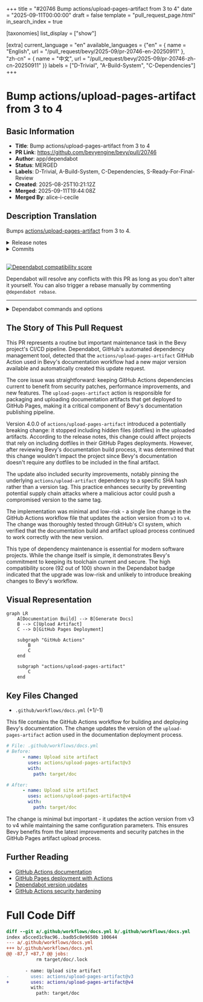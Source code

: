 +++
title = "#20746 Bump actions/upload-pages-artifact from 3 to 4"
date = "2025-09-11T00:00:00"
draft = false
template = "pull_request_page.html"
in_search_index = true

[taxonomies]
list_display = ["show"]

[extra]
current_language = "en"
available_languages = {"en" = { name = "English", url = "/pull_request/bevy/2025-09/pr-20746-en-20250911" }, "zh-cn" = { name = "中文", url = "/pull_request/bevy/2025-09/pr-20746-zh-cn-20250911" }}
labels = ["D-Trivial", "A-Build-System", "C-Dependencies"]
+++

# Bump actions/upload-pages-artifact from 3 to 4

## Basic Information
- **Title**: Bump actions/upload-pages-artifact from 3 to 4
- **PR Link**: https://github.com/bevyengine/bevy/pull/20746
- **Author**: app/dependabot
- **Status**: MERGED
- **Labels**: D-Trivial, A-Build-System, C-Dependencies, S-Ready-For-Final-Review
- **Created**: 2025-08-25T10:21:12Z
- **Merged**: 2025-09-11T19:44:08Z
- **Merged By**: alice-i-cecile

## Description Translation
Bumps [actions/upload-pages-artifact](https://github.com/actions/upload-pages-artifact) from 3 to 4.
<details>
<summary>Release notes</summary>
<p><em>Sourced from <a href="https://github.com/actions/upload-pages-artifact/releases">actions/upload-pages-artifact's releases</a>.</em></p>
<blockquote>
<h2>v4.0.0</h2>
<h2>What's Changed</h2>
<ul>
<li>Potentially breaking change: hidden files (specifically dotfiles) will not be included in the artifact by <a href="https://github.com/tsusdere"><code>@​tsusdere</code></a> in <a href="https://redirect.github.com/actions/upload-pages-artifact/pull/102">actions/upload-pages-artifact#102</a>
If you need to include dotfiles in your artifact: instead of using this action, create your own artifact according to these requirements <a href="https://github.com/actions/upload-pages-artifact?tab=readme-ov-file#artifact-validation">https://github.com/actions/upload-pages-artifact?tab=readme-ov-file#artifact-validation</a></li>
<li>Pin <code>actions/upload-artifact</code> to SHA by <a href="https://github.com/heavymachinery"><code>@​heavymachinery</code></a> in <a href="https://redirect.github.com/actions/upload-pages-artifact/pull/127">actions/upload-pages-artifact#127</a></li>
</ul>
<p><strong>Full Changelog</strong>: <a href="https://github.com/actions/upload-pages-artifact/compare/v3.0.1...v4.0.0">https://github.com/actions/upload-pages-artifact/compare/v3.0.1...v4.0.0</a></p>
<h2>v3.0.1</h2>
<h1>Changelog</h1>
<ul>
<li>Group tar's output to prevent it from messing up action logs <a href="https://github.com/SilverRainZ"><code>@​SilverRainZ</code></a> (<a href="https://redirect.github.com/actions/upload-pages-artifact/issues/94">#94</a>)</li>
<li>Update README.md <a href="https://github.com/uiolee"><code>@​uiolee</code></a> (<a href="https://redirect.github.com/actions/upload-pages-artifact/issues/88">#88</a>)</li>
<li>Bump the non-breaking-changes group with 1 update <a href="https://github.com/dependabot"><code>@​dependabot</code></a> (<a href="https://redirect.github.com/actions/upload-pages-artifact/issues/92">#92</a>)</li>
<li>Update Dependabot config to group non-breaking changes <a href="https://github.com/JamesMGreene"><code>@​JamesMGreene</code></a> (<a href="https://redirect.github.com/actions/upload-pages-artifact/issues/91">#91</a>)</li>
<li>Bump actions/checkout from 3 to 4 <a href="https://github.com/dependabot"><code>@​dependabot</code></a> (<a href="https://redirect.github.com/actions/upload-pages-artifact/issues/76">#76</a>)</li>
</ul>
<p>See details of <a href="https://github.com/actions/upload-pages-artifact/compare/v3.0.0...v3.0.1">all code changes</a> since previous release.</p>
</blockquote>
</details>
<details>
<summary>Commits</summary>
<ul>
<li><a href="https://github.com/actions/upload-pages-artifact/commit/7b1f4a764d45c48632c6b24a0339c27f5614fb0b"><code>7b1f4a7</code></a> Merge pull request <a href="https://redirect.github.com/actions/upload-pages-artifact/issues/127">#127</a> from heavymachinery/pin-sha</li>
<li><a href="https://github.com/actions/upload-pages-artifact/commit/4cc19c7d3f3e6c87c68366501382a03c8b1ba6db"><code>4cc19c7</code></a> Pin <code>actions/upload-artifact</code> to SHA</li>
<li><a href="https://github.com/actions/upload-pages-artifact/commit/2d163be3ddce01512f3eea7ac5b7023b5d643ce1"><code>2d163be</code></a> Merge pull request <a href="https://redirect.github.com/actions/upload-pages-artifact/issues/107">#107</a> from KittyChiu/main</li>
<li><a href="https://github.com/actions/upload-pages-artifact/commit/c70484322b1c476728dcd37fac23c4dea2a0c51a"><code>c704843</code></a> fix: linted README</li>
<li><a href="https://github.com/actions/upload-pages-artifact/commit/9605915f1d2fc79418cdce4d5fbe80511c457655"><code>9605915</code></a> Merge pull request <a href="https://redirect.github.com/actions/upload-pages-artifact/issues/106">#106</a> from KittyChiu/kittychiu/update-readme-1</li>
<li><a href="https://github.com/actions/upload-pages-artifact/commit/e59cdfe6d6b061aab8f0619e759cded914f3ab03"><code>e59cdfe</code></a> Update README.md</li>
<li><a href="https://github.com/actions/upload-pages-artifact/commit/a2d67043267d885050434d297d3dd3a3a14fd899"><code>a2d6704</code></a> doc: updated usage section in readme</li>
<li><a href="https://github.com/actions/upload-pages-artifact/commit/984864e7b70fb5cb764344dc9c4b5c087662ef50"><code>984864e</code></a> Merge pull request <a href="https://redirect.github.com/actions/upload-pages-artifact/issues/105">#105</a> from actions/Jcambass-patch-1</li>
<li><a href="https://github.com/actions/upload-pages-artifact/commit/45dc78884ca148c05eddcd8ac0a804d3365e9014"><code>45dc788</code></a> Add workflow file for publishing releases to immutable action package</li>
<li><a href="https://github.com/actions/upload-pages-artifact/commit/efaad07812d4b9ad2e8667cd46426fdfb7c22e22"><code>efaad07</code></a> Merge pull request <a href="https://redirect.github.com/actions/upload-pages-artifact/issues/102">#102</a> from actions/hidden-files</li>
<li>Additional commits viewable in <a href="https://github.com/actions/upload-pages-artifact/compare/v3...v4">compare view</a></li>
</ul>
</details>
<br />


[![Dependabot compatibility score](https://dependabot-badges.githubapp.com/badges/compatibility_score?dependency-name=actions/upload-pages-artifact&package-manager=github_actions&previous-version=3&new-version=4)](https://docs.github.com/en/github/managing-security-vulnerabilities/about-dependabot-security-updates#about-compatibility-scores)

Dependabot will resolve any conflicts with this PR as long as you don't alter it yourself. You can also trigger a rebase manually by commenting `@dependabot rebase`.

[//]: # (dependabot-automerge-start)
[//]: # (dependabot-automerge-end)

---

<details>
<summary>Dependabot commands and options</summary>
<br />

You can trigger Dependabot actions by commenting on this PR:
- `@dependabot rebase` will rebase this PR
- `@dependabot recreate` will recreate this PR, overwriting any edits that have been made to it
- `@dependabot merge` will merge this PR after your CI passes on it
- `@dependabot squash and merge` will squash and merge this PR after your CI passes on it
- `@dependabot cancel merge` will cancel a previously requested merge and block automerging
- `@dependabot reopen` will reopen this PR if it is closed
- `@dependabot close` will close this PR and stop Dependabot recreating it. You can achieve the same result by closing it manually
- `@dependabot show <dependency name> ignore conditions` will show all of the ignore conditions of the specified dependency
- `@dependabot ignore this major version` will close this PR and stop Dependabot creating any more for this major version (unless you reopen the PR or upgrade to it yourself)
- `@dependabot ignore this minor version` will close this PR and stop Dependabot creating any more for this minor version (unless you reopen the PR or upgrade to it yourself)
- `@dependabot ignore this dependency` will close this PR and stop Dependabot creating any more for this dependency (unless you reopen the PR or upgrade to it yourself)


</details>

## The Story of This Pull Request

This PR represents a routine but important maintenance task in the Bevy project's CI/CD pipeline. Dependabot, GitHub's automated dependency management tool, detected that the `actions/upload-pages-artifact` GitHub Action used in Bevy's documentation workflow had a new major version available and automatically created this update request.

The core issue was straightforward: keeping GitHub Actions dependencies current to benefit from security patches, performance improvements, and new features. The `upload-pages-artifact` action is responsible for packaging and uploading documentation artifacts that get deployed to GitHub Pages, making it a critical component of Bevy's documentation publishing pipeline.

Version 4.0.0 of `actions/upload-pages-artifact` introduced a potentially breaking change: it stopped including hidden files (dotfiles) in the uploaded artifacts. According to the release notes, this change could affect projects that rely on including dotfiles in their GitHub Pages deployments. However, after reviewing Bevy's documentation build process, it was determined that this change wouldn't impact the project since Bevy's documentation doesn't require any dotfiles to be included in the final artifact.

The update also included security improvements, notably pinning the underlying `actions/upload-artifact` dependency to a specific SHA hash rather than a version tag. This practice enhances security by preventing potential supply chain attacks where a malicious actor could push a compromised version to the same tag.

The implementation was minimal and low-risk - a single line change in the GitHub Actions workflow file that updates the action version from `v3` to `v4`. The change was thoroughly tested through GitHub's CI system, which verified that the documentation build and artifact upload process continued to work correctly with the new version.

This type of dependency maintenance is essential for modern software projects. While the change itself is simple, it demonstrates Bevy's commitment to keeping its toolchain current and secure. The high compatibility score (92 out of 100) shown in the Dependabot badge indicated that the upgrade was low-risk and unlikely to introduce breaking changes to Bevy's workflow.

## Visual Representation

```mermaid
graph LR
    A[Documentation Build] --> B[Generate Docs]
    B --> C[Upload Artifact]
    C --> D[GitHub Pages Deployment]
    
    subgraph "GitHub Actions"
        B
        C
    end
    
    subgraph "actions/upload-pages-artifact"
        C
    end
```

## Key Files Changed

- `.github/workflows/docs.yml` (+1/-1)

This file contains the GitHub Actions workflow for building and deploying Bevy's documentation. The change updates the version of the `upload-pages-artifact` action used in the documentation deployment process.

```yaml
# File: .github/workflows/docs.yml
# Before:
      - name: Upload site artifact
        uses: actions/upload-pages-artifact@v3
        with:
          path: target/doc

# After:
      - name: Upload site artifact
        uses: actions/upload-pages-artifact@v4
        with:
          path: target/doc
```

The change is minimal but important - it updates the action version from v3 to v4 while maintaining the same configuration parameters. This ensures Bevy benefits from the latest improvements and security patches in the GitHub Pages artifact upload process.

## Further Reading

- [GitHub Actions documentation](https://docs.github.com/en/actions)
- [GitHub Pages deployment with Actions](https://docs.github.com/en/pages/getting-started-with-github-pages/configuring-a-publishing-source-for-your-github-pages-site#publishing-with-a-custom-github-actions-workflow)
- [Dependabot version updates](https://docs.github.com/en/code-security/dependabot/dependabot-version-updates/about-dependabot-version-updates)
- [GitHub Actions security hardening](https://docs.github.com/en/actions/security-guides/security-hardening-for-github-actions)

# Full Code Diff
```diff
diff --git a/.github/workflows/docs.yml b/.github/workflows/docs.yml
index a5cced1c9ac96..badb5c8e9650b 100644
--- a/.github/workflows/docs.yml
+++ b/.github/workflows/docs.yml
@@ -87,7 +87,7 @@ jobs:
           rm target/doc/.lock
 
       - name: Upload site artifact
-        uses: actions/upload-pages-artifact@v3
+        uses: actions/upload-pages-artifact@v4
         with:
           path: target/doc
 
```